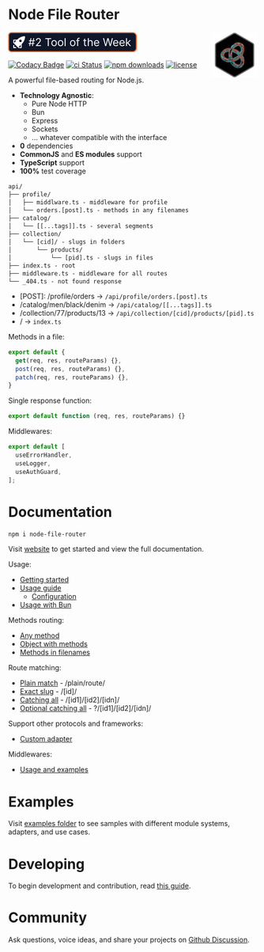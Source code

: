 # Node File Router

<img align="right" width="92" height="92" title="Node File Router Logo"
src="./static/images/logo.png" />

[![product of the week](./static/images/devhunt-badge.svg)](https://devhunt.org/tool/node-file-router)

[![Codacy Badge](https://api.codacy.com/project/badge/Grade/f0e2838a1ddf48a89bec571a0f692834)](https://app.codacy.com/gh/Danilqa/node-file-router?utm_source=github.com&utm_medium=referral&utm_content=Danilqa/node-file-router&utm_campaign=Badge_Grade)
[![ci Status](https://github.com/danilqa/node-file-router/actions/workflows/deploy.yml/badge.svg)](https://github.com/Danilqa/node-file-router/actions)
[![npm downloads](https://snyk.io/test/github/danilqa/node-file-router/badge.svg)](https://snyk.io/test/github/danilqa/node-file-router)
[![license](https://img.shields.io/badge/license-MIT-blue.svg)](https://github.com/danilqa/node-file-router/blob/main/LICENSE)

A powerful file-based routing for Node.js.

* **Technology Agnostic**: 
  * Pure Node HTTP
  * Bun
  * Express
  * Sockets
  * ... whatever compatible with the interface
* **0** dependencies
* **CommonJS** and **ES modules** support
* **TypeScript** support
* **100%** test coverage

```
api/
├── profile/
│   ├── middlware.ts - middleware for profile
│   └── orders.[post].ts - methods in any filenames
├── catalog/
│   └── [[...tags]].ts - several segments
├── collection/
│   └── [cid]/ - slugs in folders
│       └── products/
│           └── [pid].ts - slugs in files
├── index.ts - root
├── middleware.ts - middleware for all routes
└── _404.ts - not found response    
```

* [POST]: /profile/orders → `/api/profile/orders.[post].ts`
* /catalog/men/black/denim → `/api/catalog/[[...tags]].ts`
* /collection/77/products/13 → `/api/collection/[cid]/products/[pid].ts`
* / → `index.ts`

Methods in a file:
```js
export default {
  get(req, res, routeParams) {},
  post(req, res, routeParams) {},
  patch(req, res, routeParams) {},
}
```

Single response function:
```js
export default function (req, res, routeParams) {}
```

Middlewares:
```js
export default [
  useErrorHandler,
  useLogger,
  useAuthGuard,
];
```

# Documentation

```bash
npm i node-file-router
```

Visit [website](https://danilqa.github.io/node-file-router/) to get started and view 
the full documentation.

Usage:
* [Getting started](https://danilqa.github.io/node-file-router/docs/getting-started)
* [Usage guide](https://danilqa.github.io/node-file-router/docs/usage-guide)
  * [Configuration](https://danilqa.github.io/node-file-router/docs/usage-guide#configuration)
* [Usage with Bun](https://danilqa.github.io/node-file-router/docs/use-with-bun)

Methods routing:
* [Any method](https://danilqa.github.io/node-file-router/docs/usage-guide#any-method)
* [Object with methods](https://danilqa.github.io/node-file-router/docs/usage-guide#object-with-methods)
* [Methods in filenames](https://danilqa.github.io/node-file-router/docs/usage-guide#methods-in-filenames)

Route matching:
* [Plain match](https://danilqa.github.io/node-file-router/docs/route-matching#direct-matching) - /plain/route/
* [Exact slug](https://danilqa.github.io/node-file-router/docs/route-matching#exact-matching) - /[id]/
* [Catching all](https://danilqa.github.io/node-file-router/docs/route-matching#catching-all) - /[id1]/[id2]/[idn]/
* [Optional catching all](https://danilqa.github.io/node-file-router/docs/route-matching#optional-catching-all) - ?/[id1]/[id2]/[idn]/

Support other protocols and frameworks:
* [Custom adapter](https://danilqa.github.io/node-file-router/docs/custom-adapter)

Middlewares:
* [Usage and examples](https://danilqa.github.io/node-file-router/docs/middlewares)

# Examples

Visit [examples folder](https://github.com/Danilqa/node-file-router/tree/main/examples) to see samples with 
different module systems, adapters, and use cases.

# Developing

To begin development and contribution, read [this guide](/contributing/developing.md).

# Community

Ask questions, voice ideas, and share your projects on [Github Discussion](https://github.com/Danilqa/node-file-router/discussions).
